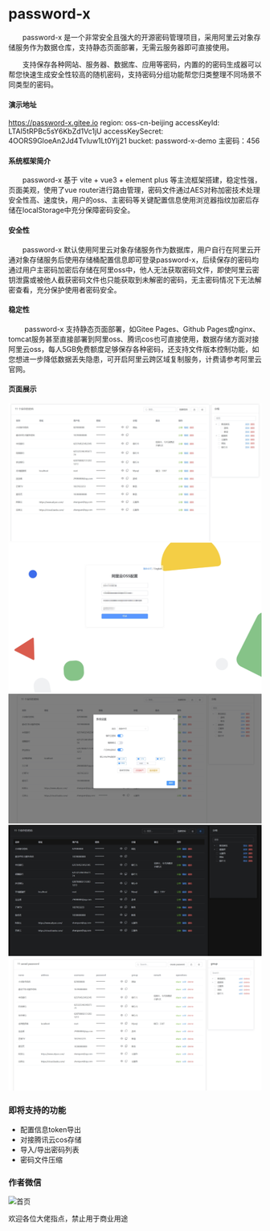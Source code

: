 # password-x

&emsp;&emsp;password-x 是一个非常安全且强大的开源密码管理项目，采用阿里云对象存储服务作为数据仓库，支持静态页面部署，无需云服务器即可直接使用。

&emsp;&emsp;支持保存各种网站、服务器、数据库、应用等密码，内置的的密码生成器可以帮您快速生成安全性较高的随机密码，支持密码分组功能帮您归类整理不同场景不同类型的密码。

#### 演示地址
https://password-x.gitee.io
region: oss-cn-beijing
accessKeyId: LTAI5tRPBc5sY6KbZd1Vc1jU
accessKeySecret: 4OORS9GloeAn2Jd4Tvluw1Lt0YIj21
bucket: password-x-demo
主密码：456

#### 系统框架简介
&emsp;&emsp;password-x 基于 vite + vue3 + element plus 等主流框架搭建，稳定性强，页面美观，使用了vue router进行路由管理，密码文件通过AES对称加密技术处理安全性高、速度快，用户的oss、主密码等关键配置信息使用浏览器指纹加密后存储在localStorage中充分保障密码安全。

#### 安全性
&emsp;&emsp;password-x 默认使用阿里云对象存储服务作为数据库，用户自行在阿里云开通对象存储服务后使用存储桶配置信息即可登录password-x，后续保存的密码均通过用户主密码加密后存储在阿里oss中，他人无法获取密码文件，即使阿里云密钥泄露或被他人截获密码文件也只能获取到未解密的密码，无主密码情况下无法解密查看，充分保护使用者密码安全。

#### 稳定性
&emsp;&emsp;
password-x 支持静态页面部署，如Gitee Pages、Github Pages或nginx、tomcat服务甚至直接部署到阿里oss、腾讯cos也可直接使用，数据存储方面对接阿里云oss，每人5GB免费额度足够保存各种密码，还支持文件版本控制功能，如您想进一步降低数据丢失隐患，可开启阿里云跨区域复制服务，计费请参考阿里云官网。

#### 页面展示
![首页](/doc/images/首页.png)
![登录页](/doc/images/登录页.png)
![设置页](/doc/images/设置页.png)
![暗黑模式首页](/doc/images/首页-暗黑模式.png)
![英文版首页](/doc/images/首页-英语.png)

### 即将支持的功能
- 配置信息token导出
- 对接腾讯云cos存储
- 导入/导出密码列表
- 密码文件压缩

### 作者微信
![首页](https://hyp-admin.oss-cn-beijing.aliyuncs.com/password-x/%E4%BD%9C%E8%80%85%E5%BE%AE%E4%BF%A1.png)

欢迎各位大佬指点，禁止用于商业用途